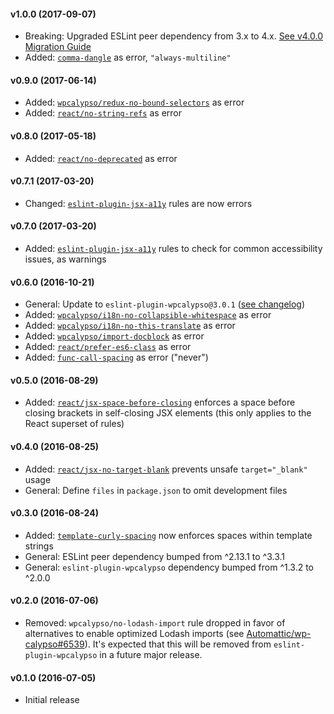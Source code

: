 #### v1.0.0 (2017-09-07)

- Breaking: Upgraded ESLint peer dependency from 3.x to 4.x. [See v4.0.0 Migration Guide](https://eslint.org/docs/user-guide/migrating-to-4.0.0)
- Added: [`comma-dangle`](https://eslint.org/docs/rules/comma-dangle) as error, `"always-multiline"`

#### v0.9.0 (2017-06-14)

- Added: [`wpcalypso/redux-no-bound-selectors`](https://github.com/Automattic/eslint-plugin-wpcalypso/blob/master/docs/rules/redux-no-bound-selectors.md) as error
- Added: [`react/no-string-refs`](https://github.com/yannickcr/eslint-plugin-react/blob/master/docs/rules/no-string-refs.md) as error

#### v0.8.0 (2017-05-18)

- Added: [`react/no-deprecated`](https://github.com/yannickcr/eslint-plugin-react/blob/master/docs/rules/no-deprecated.md) as error

#### v0.7.1 (2017-03-20)

- Changed: [`eslint-plugin-jsx-a11y`](https://github.com/evcohen/eslint-plugin-jsx-a11y) rules are now errors

#### v0.7.0 (2017-03-20)

- Added: [`eslint-plugin-jsx-a11y`](https://github.com/evcohen/eslint-plugin-jsx-a11y) rules to check for common accessibility issues, as warnings

#### v0.6.0 (2016-10-21)

- General: Update to `eslint-plugin-wpcalypso@3.0.1` ([see changelog](https://github.com/Automattic/eslint-plugin-wpcalypso/blob/master/CHANGELOG.md#v301-2016-10-21))
- Added: [`wpcalypso/i18n-no-collapsible-whitespace`](https://github.com/Automattic/eslint-plugin-wpcalypso/blob/master/docs/rules/i18n-no-collapsible-whitespace.md) as error
- Added: [`wpcalypso/i18n-no-this-translate`](https://github.com/Automattic/eslint-plugin-wpcalypso/blob/master/docs/rules/i18n-no-this-translate.md) as error
- Added: [`wpcalypso/import-docblock`](https://github.com/Automattic/eslint-plugin-wpcalypso/blob/master/docs/rules/import-docblock.md) as error
- Added: [`react/prefer-es6-class`](https://github.com/yannickcr/eslint-plugin-react/blob/master/docs/rules/prefer-es6-class.md) as error
- Added: [`func-call-spacing`](http://eslint.org/docs/rules/func-call-spacing) as error ("never")

#### v0.5.0 (2016-08-29)

- Added: [`react/jsx-space-before-closing`](https://github.com/yannickcr/eslint-plugin-react/blob/master/docs/rules/jsx-space-before-closing.md) enforces a space before closing brackets in self-closing JSX elements (this only applies to the React superset of rules)

#### v0.4.0 (2016-08-25)

- Added: [`react/jsx-no-target-blank`](https://github.com/yannickcr/eslint-plugin-react/blob/master/docs/rules/jsx-no-target-blank.md) prevents unsafe `target="_blank"` usage
- General: Define `files` in `package.json` to omit development files

#### v0.3.0 (2016-08-24)

- Added: [`template-curly-spacing`](http://eslint.org/docs/rules/template-curly-spacing) now enforces spaces within template strings
- General: ESLint peer dependency bumped from ^2.13.1 to ^3.3.1
- General: `eslint-plugin-wpcalypso` dependency bumped from ^1.3.2 to ^2.0.0

#### v0.2.0 (2016-07-06)

- Removed: `wpcalypso/no-lodash-import` rule dropped in favor of alternatives to enable optimized Lodash imports (see [Automattic/wp-calypso#6539](https://github.com/Automattic/wp-calypso/pull/6539)). It's expected that this will be removed from `eslint-plugin-wpcalypso` in a future major release.

#### v0.1.0 (2016-07-05)

- Initial release
